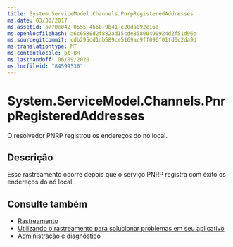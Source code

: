 ```yaml
---
title: System.ServiceModel.Channels.PnrpRegisteredAddresses
ms.date: 03/30/2017
ms.assetid: b770e042-0555-4668-9b41-e20da092c16a
ms.openlocfilehash: a6c6588d2f882ad15cde85800490924d2f51d96e
ms.sourcegitcommit: cdb295dd1db589ce5169ac9ff096f01fd0c2da9d
ms.translationtype: MT
ms.contentlocale: pt-BR
ms.lasthandoff: 06/09/2020
ms.locfileid: "84599536"
---
```

# <a name="systemservicemodelchannelspnrpregisteredaddresses"></a>System.ServiceModel.Channels.PnrpRegisteredAddresses
O resolvedor PNRP registrou os endereços do nó local.  
  
## <a name="description"></a>Descrição  
 Esse rastreamento ocorre depois que o serviço PNRP registra com êxito os endereços do nó local.  
  
## <a name="see-also"></a>Consulte também

- [Rastreamento](index.md)
- [Utilizando o rastreamento para solucionar problemas em seu aplicativo](using-tracing-to-troubleshoot-your-application.md)
- [Administração e diagnóstico](../index.md)
